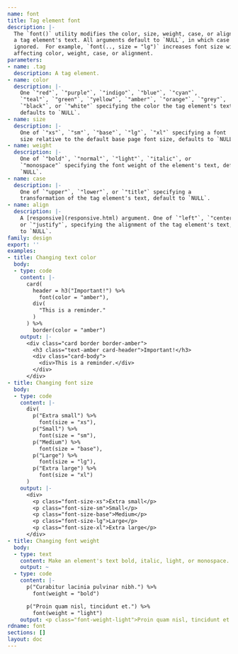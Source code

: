 ```yaml
---
name: font
title: Tag element font
description: |-
  The `font()` utility modifies the color, size, weight, case, or alignment of
  a tag element's text. All arguments default to `NULL`, in which case they are
  ignored.  For example, `font(.., size = "lg")` increases font size without
  affecting color, weight, case, or alignment.
parameters:
- name: .tag
  description: A tag element.
- name: color
  description: |-
    One `"red"`, `"purple"`, `"indigo"`, `"blue"`, `"cyan"`,
    `"teal"`, `"green"`, `"yellow"`, `"amber"`, `"orange"`, `"grey"`,
    `"black"`, or `"white"` specifying the color the tag element's text,
    defaults to `NULL`.
- name: size
  description: |-
    One of `"xs"`, `"sm"`, `"base"`, `"lg"`, `"xl"` specifying a font
    size relative to the default base page font size, defaults to `NULL`.
- name: weight
  description: |-
    One of `"bold"`, `"normal"`, `"light"`, `"italic"`, or
    `"monospace"` specifying the font weight of the element's text, defaults to
    `NULL`.
- name: case
  description: |-
    One of `"upper"`, `"lower"`, or `"title"` specifying a
    transformation of the tag element's text, default to `NULL`.
- name: align
  description: |-
    A [responsive](responsive.html) argument. One of `"left"`, `"center"`, `"right"`,
    or `"justify"`, specifying the alignment of the tag element's text, defaults
    to `NULL`.
family: design
export: ''
examples:
- title: Changing text color
  body:
  - type: code
    content: |-
      card(
        header = h3("Important!") %>%
          font(color = "amber"),
        div(
          "This is a reminder."
        )
      ) %>%
        border(color = "amber")
    output: |-
      <div class="card border border-amber">
        <h3 class="text-amber card-header">Important!</h3>
        <div class="card-body">
          <div>This is a reminder.</div>
        </div>
      </div>
- title: Changing font size
  body:
  - type: code
    content: |-
      div(
        p("Extra small") %>%
          font(size = "xs"),
        p("Small") %>%
          font(size = "sm"),
        p("Medium") %>%
          font(size = "base"),
        p("Large") %>%
          font(size = "lg"),
        p("Extra large") %>%
          font(size = "xl")
      )
    output: |-
      <div>
        <p class="font-size-xs">Extra small</p>
        <p class="font-size-sm">Small</p>
        <p class="font-size-base">Medium</p>
        <p class="font-size-lg">Large</p>
        <p class="font-size-xl">Extra large</p>
      </div>
- title: Changing font weight
  body:
  - type: text
    content: Make an element's text bold, italic, light, or monospace.
    output: ~
  - type: code
    content: |-
      p("Curabitur lacinia pulvinar nibh.") %>%
        font(weight = "bold")

      p("Proin quam nisl, tincidunt et.") %>%
        font(weight = "light")
    output: <p class="font-weight-light">Proin quam nisl, tincidunt et.</p>
rdname: font
sections: []
layout: doc
---
```

